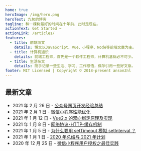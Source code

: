```yaml
---
home: true
heroImage: /img/hero.png
heroText: 九旬的博客
tagline: 种一棵树最好的时间在十年前，此时是现在。
actionText: Get Started →
actionLink: /articles/
features:
  - title: 前端博文
    details: 博文以JavaScript、Vue、小程序、Node等前端文章为主。
  - title: 计算机通识
    details: 前端工程师，首先是一个软件工程师，计算机基础必不可少。
  - title: 生活杂文
    details: 随手记录一些生活、学习、工作感悟，偶尔引用一些好文章。
footer: MIT Licensed | Copyright © 2018-present ansonZnl
---
```


## 最新文章
- 2021 年 2 月 26 日 - [公众号网页开发经验总结](./articles/Performance/公众号网页开发经验总结)
- 2021 年 2 月 1 日 - [微信小程序性能优化](./articles/Performance/微信小程序性能优化)
- 2021 年 1 月 12 日 - [Vue2.x 的双向绑定原理及实现](./articles/Vue/Vue2.x的双向绑定原理及实现)
- 2021 年 1 月 8 日 - [网络协议-HTTP-缓存机制](./articles/computer-base/网络协议.html#缓存机制)
- 2021 年 1 月 5 日 - [为什么要用 setTimeout 模拟 setInterval ？](./articles/JavaScript/为什么要用setTimeout模拟setInterval？)
- 2021 年 1 月 1 日 - [2020 年总结与 2021 年计划](./life-essay/2020年总结与2021年计划)
- 2020 年 12 月 25 日 - [微信小程序用户授权之最佳实践](./articles/WeApp/微信小程序用户授权之最佳实践)
